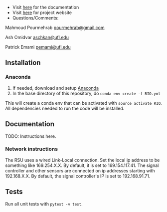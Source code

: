 * Visit [here](https://pourmehrab.github.io/RIO/) for the documentation
* Visit [here](http://avian.essie.ufl.edu/) for project website
* Questions/Comments:

Mahmoud Pourmehrab
[pourmehrab@gmail.com](mailto:pourmehrab@gmail.com)

Ash Omidvar
[aschkan@ufl.edu](mailto:aschkan@ufl.edu)

Patrick Emami
[pemami@ufl.edu](mailto:pemami@ufl.edu)

## Installation

### Anaconda

1. If needed, download and setup [Anaconda](https://docs.anaconda.com/anaconda/install/)
2. In the base directory of this repository, do `conda env create -f RIO.yml`

This will create a conda env that can be activated with `source activate RIO`. All dependencies needed to run the code will be installed.

## Documentation

TODO: Instructions here. 

### Network instructions

The RSU uses a wired Link-Local connection. Set the local ip address to be something like 169.254.X.X. By default, it is set to 169.154.117.41.
The signal controller and other sensors are connected on ip addresses starting with 192.168.X.X. By default, the signal controller's IP
is set to 192.168.91.71.

## Tests

Run all unit tests with `pytest -v test`.
